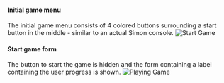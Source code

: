 #### Initial game menu
The initial game menu consists of 4 colored buttons surrounding a 
start button in the middle - similar to an actual Simon console.
![Start Game](https://cdn.discordapp.com/attachments/391871469107544066/784620527259090954/unknown.png "Start Game")

####  Start game form
The button to start the game is hidden and the form containing a 
label containing the user progress is shown.
![Playing Game](https://cdn.discordapp.com/attachments/391871469107544066/784620567340384276/unknown.png "Playing Game")